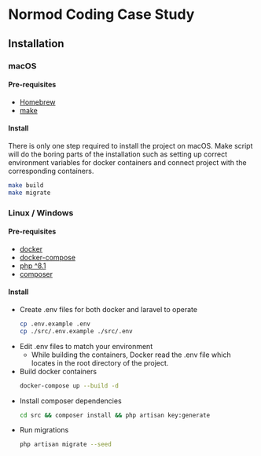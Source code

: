 # Normod Coding Case Study

## Installation

### macOS

#### Pre-requisites
 
- [Homebrew](https://brew.sh/)
- [make](https://www.gnu.org/software/make/)

#### Install

There is only one step required to install the project on macOS. Make script will do the boring parts of the installation such as setting up correct environment variables for docker containers and connect project with the corresponding containers.

```bash
make build
make migrate
```

### Linux / Windows

#### Pre-requisites

- [docker](https://docs.docker.com/engine/install/)
- [docker-compose](https://docs.docker.com/compose/install/)
- [php  ^8.1](https://www.php.net/downloads.php)
- [composer](https://getcomposer.org/download/)

#### Install

- Create .env files for both docker and laravel to operate
    ```bash
    cp .env.example .env
    cp ./src/.env.example ./src/.env
    ```
- Edit .env files to match your environment 
  - While building the containers, Docker read the .env file which locates in the root directory of the project.
- Build docker containers
    ```bash
    docker-compose up --build -d
    ```
- Install composer dependencies
    ```bash
    cd src && composer install && php artisan key:generate
    ```
- Run migrations
    ```bash
    php artisan migrate --seed
    ```
